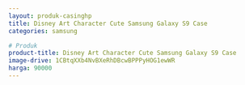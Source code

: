 ```yaml
---
layout: produk-casinghp
title: Disney Art Character Cute Samsung Galaxy S9 Case
categories: samsung

# Produk
product-title: Disney Art Character Cute Samsung Galaxy S9 Case
image-drive: 1CBtqXXb4NvBXeRhDBcwBPPPyHOG1ewWR
harga: 90000
---
```

